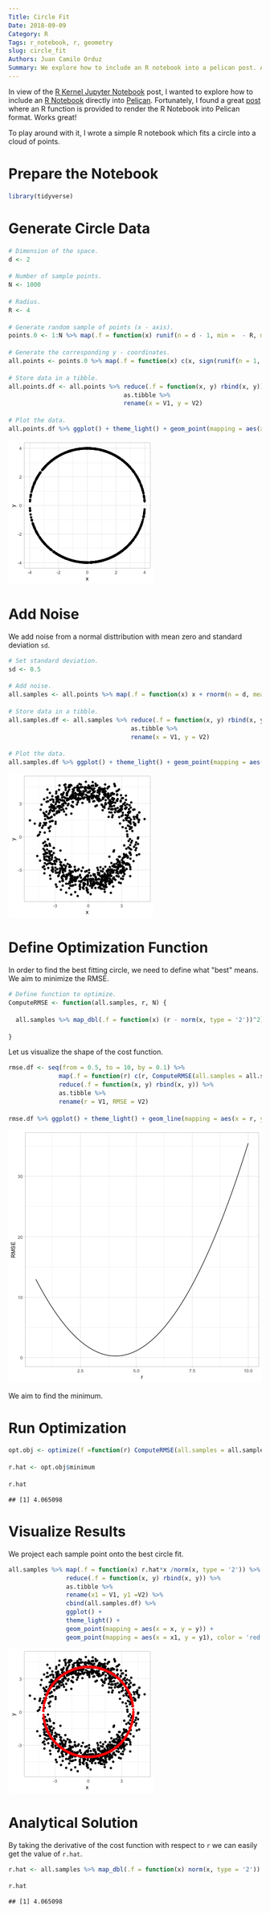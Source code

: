 ```yaml
---
Title: Circle Fit
Date: 2018-09-09
Category: R
Tags: r_notebook, r, geometry
slug: circle_fit
Authors: Juan Camilo Orduz
Summary: We explore how to include an R notebook into a pelican post. As an example, we describe how to fit a circle onto a cloud of points. 
---
```


In view of the [R Kernel Jupyter Notebook](https://juanitorduz.github.io/rkernel.html) post, I wanted to explore how to include an [R Notebook](https://bookdown.org/yihui/rmarkdown/notebook.html) directly into [Pelican](https://blog.getpelican.com). Fortunately, I found a great [post](http://michaeltoth.me/how-to-write-pelican-blog-posts-using-rmarkdown-knitr-20.html) where an R function is provided to render the R Notebook into Pelican format. Works great! 

To play around with it, I wrote a simple R notebook which fits a circle into a cloud of points. 

# Prepare the Notebook


```r
library(tidyverse)
```

# Generate Circle Data


```r
# Dimension of the space.
d <- 2

# Number of sample points. 
N <- 1000

# Radius. 
R <- 4

# Generate random sample of points (x - axis).
points.0 <- 1:N %>% map(.f = function(x) runif(n = d - 1, min =  - R, max = R))

# Generate the corresponding y - coordinates. 
all.points <- points.0 %>% map(.f = function(x) c(x, sign(runif(n = 1, min = - 1, max = 1))*sqrt(R^2 - norm(x, type = '2')^2))) 

# Store data in a tibble.
all.points.df <- all.points %>% reduce(.f = function(x, y) rbind(x, y)) %>% 
                                as.tibble %>% 
                                rename(x = V1, y = V2)

# Plot the data. 
all.points.df %>% ggplot() + theme_light() + geom_point(mapping = aes(x = x, y = y)) 
```

![center](/images/r_circle_fit/unnamed-chunk-2-1.png)

# Add Noise 

We add noise from a normal disttribution with mean zero and standard deviation `sd`.


```r
# Set standard deviation.
sd <- 0.5

# Add noise.
all.samples <- all.points %>% map(.f = function(x) x + rnorm(n = d, mean = 0, sd = sd))

# Store data in a tibble.
all.samples.df <- all.samples %>% reduce(.f = function(x, y) rbind(x, y)) %>%
                                  as.tibble %>% 
                                  rename(x = V1, y = V2)

# Plot the data.
all.samples.df %>% ggplot() + theme_light() + geom_point(mapping = aes(x = x, y = y)) 
```

![center](/images/r_circle_fit/unnamed-chunk-3-1.png)

# Define Optimization Function

In order to find the best fitting circle, we need to define what "best" means. We aim to minimize the RMSE. 


```r
# Define function to optimize. 
ComputeRMSE <- function(all.samples, r, N) {
  
  all.samples %>% map_dbl(.f = function(x) (r - norm(x, type = '2'))^2) %>% mean
  
}
```

Let us visualize the shape of the cost function. 


```r
rmse.df <- seq(from = 0.5, to = 10, by = 0.1) %>% 
              map(.f = function(r) c(r, ComputeRMSE(all.samples = all.samples, r = r, N = N ))) %>% 
              reduce(.f = function(x, y) rbind(x, y)) %>% 
              as.tibble %>% 
              rename(r = V1, RMSE = V2)

rmse.df %>% ggplot() + theme_light() + geom_line(mapping = aes(x = r, y = RMSE))
```

![center](/images/r_circle_fit/unnamed-chunk-5-1.png)

We aim to find the minimum. 

# Run Optimization


```r
opt.obj <- optimize(f =function(r) ComputeRMSE(all.samples = all.samples, r = r, N = N), interval = 1:10)

r.hat <- opt.obj$minimum

r.hat
```

```
## [1] 4.065098
```

# Visualize Results 

We project each sample point onto the best circle fit. 


```r
all.samples %>% map(.f = function(x) r.hat*x /norm(x, type = '2')) %>% 
                reduce(.f = function(x, y) rbind(x, y)) %>% 
                as.tibble %>% 
                rename(x1 = V1, y1 =V2) %>% 
                cbind(all.samples.df) %>% 
                ggplot() + 
                theme_light() + 
                geom_point(mapping = aes(x = x, y = y)) +
                geom_point(mapping = aes(x = x1, y = y1), color = 'red') 
```

![center](/images/r_circle_fit/unnamed-chunk-7-1.png)

# Analytical Solution 

By taking the derivative of the cost function with respect to `r` we can easily get the value of `r.hat`.


```r
r.hat <- all.samples %>% map_dbl(.f = function(x) norm(x, type = '2')) %>% mean

r.hat
```

```
## [1] 4.065098
```

